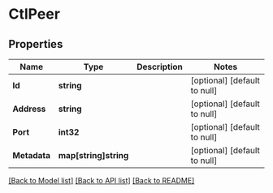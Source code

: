 # CtlPeer

## Properties
Name | Type | Description | Notes
------------ | ------------- | ------------- | -------------
**Id** | **string** |  | [optional] [default to null]
**Address** | **string** |  | [optional] [default to null]
**Port** | **int32** |  | [optional] [default to null]
**Metadata** | **map[string]string** |  | [optional] [default to null]

[[Back to Model list]](../../README.md#documentation-for-models) [[Back to API list]](../../README.md#documentation-for-api-endpoints) [[Back to README]](../../README.md)


